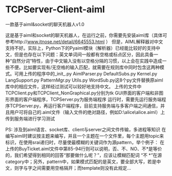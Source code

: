 # TCPServer-Client-aiml
一款基于aiml&socket的聊天机器人v1.0

这是基于aiml和socket的聊天机器人，在运行之前，你需要先安装aiml库（具体可参考http://www.itnose.net/detail/6645553.html ）
但是，AIML解释器对中文支持不好。实际上，Python下的Pyaiml模块（解析器）已经能比较好的支持中文，但是也存在以下问题：英文单词间一般都有空格或标点区分，因此具备一种“自然分词”特性，由于中文输入没有以空格分隔的习惯，以上会在实践中造成一些不便。比如要实现有/无空格的输入匹配，就需要在规则库中同时包含这两种模式。可用上传的程序中的_init_.py AimlParser.py DefaultSubs.py Kernel.py LangSupport.py PatternMgr.py Utils.py WordSub.py这8个py文件替换原aiml库中的相应文件，这样经过测试可以较好地支持中文。
上传的文件中TCPClient.py和TCPClient_NonGraphical.py分别为tk GUI界面的客户端和非图形界面的客户端程序，TCPServer.py为服务端程序
运行时，需要先运行服务端程序TCPServer.py，再运行客户端程序，目前支持服务端与多客户端之间通信，并且用户可将自己的.aiml文件（输入文件的绝对路径，例如D:\alice\alice.aiml）上传到服务端进行学习测试

PS:
涉及到aiml语言、socket库、client与server之间文件传输，多进程等知识
在编写aiml时建议按主题来编写，并且一个主题在一个文件里，每个主题用topic来标识，在使用srai递归时，尽量使最模糊的关键词作为源pattern，举个例子：
在上传的BuyTicket.aiml文件中第85-94行则可以说明，否、不、NO、不*是等价的，我们希望得到相同的回答“那要做什么呢？”，应该让模糊匹配词 “不 *”在源category中；另外，pattern中，如果模式匹配的是英文，要全部大写，若是中文，则字与字之间需要用空格隔开；而template则没有此规定...

